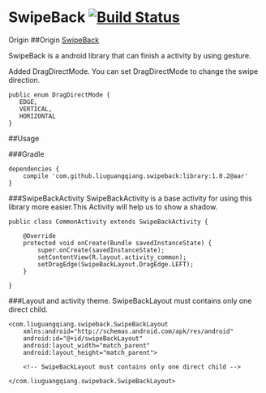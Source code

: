 SwipeBack [![Build Status](https://travis-ci.org/liuguangqiang/SwipeBack.png?branch=master)](https://travis-ci.org/liuguangqiang/SwipeBack)
===========

Origin 
##Origin
[SwipeBack](https://github.com/liuguangqiang/SwipeBack)

SwipeBack is a android library that can finish a activity by using gesture.

Added DragDirectMode. You can set DragDirectMode to change the swipe direction.
```
public enum DragDirectMode {
   EDGE,
   VERTICAL,
   HORIZONTAL
}
```
##Usage

###Gradle
```
dependencies {
   	compile 'com.github.liuguangqiang.swipeback:library:1.0.2@aar'
}
```


###SwipeBackActivity
SwipeBackActivity is a base activity for using this library more easier.This Activity will help us to show a shadow.

```
public class CommonActivity extends SwipeBackActivity {

    @Override
    protected void onCreate(Bundle savedInstanceState) {
        super.onCreate(savedInstanceState);
        setContentView(R.layout.activity_common);
        setDragEdge(SwipeBackLayout.DragEdge.LEFT);
    }

}
```

###Layout and activity theme.
SwipeBackLayout must contains only one direct child.

```
<com.liuguangqiang.swipeback.SwipeBackLayout
	xmlns:android="http://schemas.android.com/apk/res/android"
    android:id="@+id/swipeBackLayout"
    android:layout_width="match_parent"
    android:layout_height="match_parent">
	
	<!-- SwipeBackLayout must contains only one direct child -->

</com.liuguangqiang.swipeback.SwipeBackLayout>
```


